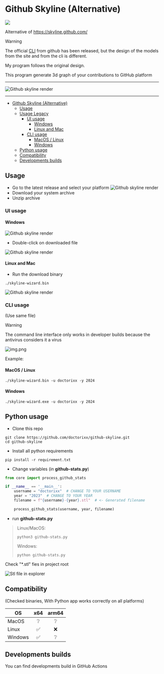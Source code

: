 # Github Skyline (Alternative)  
![](https://img.shields.io/badge/export-stl-blue)


Alternative of https://skyline.github.com/

> [!WARNING]  
> The official [CLI](https://github.com/github/gh-skyline) from github has been released, but the design of the models from the site and from the cli is different.
> 
> My program follows the original design.


This program generate 3d graph of your contributions to GitHub platform
___
![](images/render.png "Github skyline render")
___

<!-- TOC -->
* [Github Skyline (Alternative)](#github-skyline-alternative-)
  * [Usage](#usage)
  * [Usage Legacy](#usage-legacy)
    * [UI usage](#ui-usage)
      * [Windows](#windows)
      * [Linux and Mac](#linux-and-mac)
    * [CLI usage](#cli-usage)
      * [MacOS / Linux](#macos--linux)
      * [Windows](#windows-1)
  * [Python usage](#python-usage)
  * [Compatibility](#compatibility)
  * [Developments builds](#developments-builds)
<!-- TOC -->

## Usage

- Go to the latest release and select your platform
  ![](images/release_assets.png "Github skyline render")
- Download your system archive
- Unzip archive

### UI usage

#### Windows

![](images/windows_open.png "Github skyline render")

- Double-click on downloaded file

![](images/windows_work_example.png "Github skyline render")

#### Linux and Mac

- Run the download binary

```shell
./skyline-wizard.bin
```

![](images/linux_run_example.png "Github skyline render")

### CLI usage
(Use same file)
> [!WARNING]  
> The command line interface only works in developer builds because the antivirus considers it a virus


![img.png](images/cli_options.png)

Example:

#### MacOS / Linux

```shell
./skyline-wizard.bin -u doctorixx -y 2024
```

#### Windows

```shell
./skyline-wizard.exe -u doctorixx -y 2024
```

## Python usage

- Clone this repo

```shell
git clone https://github.com/doctorixx/github-skyline.git
cd github-skyline
```

- Install all python requirements

```shell
pip install -r requirement.txt
```

- Change variables (in **github-stats.py**)

```python
from core import process_github_stats

if __name__ == '__main__':
    username = "doctorixx"  # CHANGE TO YOUR USERNAME
    year = "2023"  # CHANGE TO YOUR YEAR
    filename = f"{username}-{year}.stl"  # <- Generated filename

    process_github_stats(username, year, filename)
```

- run **github-stats.py**

> Linux/MacOS:
> ```shell
> python3 github-stats.py
> ```
> Windows:
> ```shell
> python github-stats.py
> ```

Check "*.stl" fies in project root

![](images/stl_file.png "Stl file in explorer")

## Compatibility

(Checked binaries, With Python app works correctly on all platforms)

| OS      | x64 | arm64 |
|---------|:---:|:-----:|
| MacOS   |  ❔  |   ❔   |
| Linux   |  ✅  |   ❌   |
| Windows |  ✅  |   ❔   |

## Developments builds

You can find developments build in GitHub Actions
